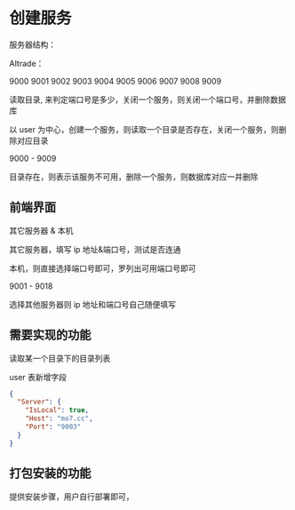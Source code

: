 # 创建服务

服务器结构：

AItrade：

9000
9001
9002
9003
9004
9005
9006
9007
9008
9009

读取目录, 来判定端口号是多少，关闭一个服务，则关闭一个端口号，并删除数据库

以 user 为中心，创建一个服务，则读取一个目录是否存在，关闭一个服务，则删除对应目录

9000 - 9009

目录存在，则表示该服务不可用，删除一个服务，则数据库对应一并删除

## 前端界面

其它服务器 & 本机

其它服务器，填写 ip 地址&端口号，测试是否连通

本机，则直接选择端口号即可，罗列出可用端口号即可

9001 - 9018

选择其他服务器则 ip 地址和端口号自己随便填写

## 需要实现的功能

读取某一个目录下的目录列表

user 表新增字段

```json
{
  "Server": {
    "IsLocal": true,
    "Host": "mo7.cc",
    "Port": "9003"
  }
}
```

## 打包安装的功能

提供安装步骤，用户自行部署即可，
